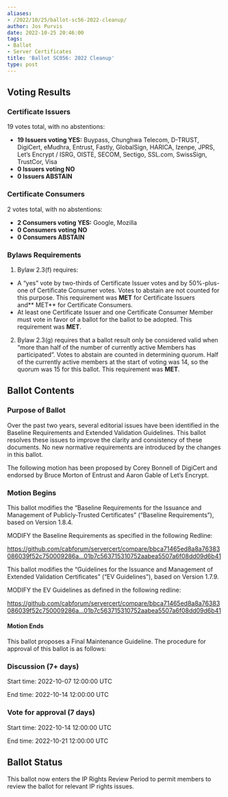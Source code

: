 ```yaml
---
aliases:
- /2022/10/25/ballot-sc56-2022-cleanup/
author: Jos Purvis
date: 2022-10-25 20:46:00
tags:
- Ballot
- Server Certificates
title: 'Ballot SC056: 2022 Cleanup'
type: post
---
```


## Voting Results

### Certificate Issuers

19 votes total, with no abstentions:

- **19 Issuers voting YES:** Buypass, Chunghwa Telecom, D-TRUST, DigiCert, eMudhra, Entrust, Fastly, GlobalSign, HARICA, Izenpe, JPRS, Let’s Encrypt / ISRG, OISTE, SECOM, Sectigo, SSL.com, SwissSign, TrustCor, Visa
- **0 Issuers voting NO**
- **0 Issuers ABSTAIN**

### Certificate Consumers

2 votes total, with no abstentions:

- **2 Consumers voting YES:** Google, Mozilla
- **0 Consumers voting NO**
- **0 Consumers ABSTAIN**

### Bylaws Requirements

1. Bylaw 2.3(f) requires:

- A “yes” vote by two-thirds of Certificate Issuer votes and by 50%-plus-one of Certificate Consumer votes. Votes to abstain are not counted for this purpose. This requirement was **MET** for Certificate Issuers and\*\* MET\*\* for Certificate Consumers.
- At least one Certificate Issuer and one Certificate Consumer Member must vote in favor of a ballot for the ballot to be adopted. This requirement was **MET**.

2. Bylaw 2.3(g) requires that a ballot result only be considered valid when “more than half of the number of currently active Members has participated”. Votes to abstain are counted in determining quorum. Half of the currently active members at the start of voting was 14, so the quorum was 15 for this ballot. This requirement was **MET**.

## Ballot Contents

### Purpose of Ballot

Over the past two years, several editorial issues have been identified in the Baseline Requirements and Extended Validation Guidelines. This ballot resolves these issues to improve the clarity and consistency of these documents. No new normative requirements are introduced by the changes in this ballot.

The following motion has been proposed by Corey Bonnell of DigiCert and endorsed by Bruce Morton of Entrust and Aaron Gable of Let’s Encrypt.

### Motion Begins

This ballot modifies the “Baseline Requirements for the Issuance and Management of Publicly-Trusted Certificates” (“Baseline Requirements”), based on Version 1.8.4.

MODIFY the Baseline Requirements as specified in the following Redline:

https://github.com/cabforum/servercert/compare/bbca71465ed8a8a76383086039f52c750009286a…01b7c563715310752aabea5507a6f08dd09d6b41

This ballot modifies the “Guidelines for the Issuance and Management of Extended Validation Certificates” (“EV Guidelines”), based on Version 1.7.9.

MODIFY the EV Guidelines as defined in the following redline:

https://github.com/cabforum/servercert/compare/bbca71465ed8a8a76383086039f52c750009286a…01b7c563715310752aabea5507a6f08dd09d6b41

#### Motion Ends

This ballot proposes a Final Maintenance Guideline. The procedure for approval of this ballot is as follows:

### Discussion (7+ days)

Start time: 2022-10-07 12:00:00 UTC

End time: 2022-10-14 12:00:00 UTC

### Vote for approval (7 days)

Start time: 2022-10-14 12:00:00 UTC

End time: 2022-10-21 12:00:00 UTC

## Ballot Status

This ballot now enters the IP Rights Review Period to permit members to review the ballot for relevant IP rights issues.